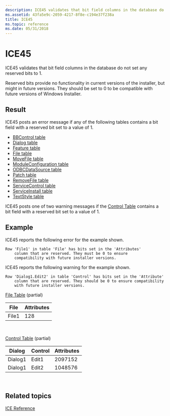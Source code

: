 ```yaml
---
description: ICE45 validates that bit field columns in the database do not set any reserved bits to 1.
ms.assetid: 43fa5e9c-2059-4217-8f8e-c194e37f238a
title: ICE45
ms.topic: reference
ms.date: 05/31/2018
---
```


# ICE45

ICE45 validates that bit field columns in the database do not set any reserved bits to 1.

Reserved bits provide no functionality in current versions of the installer, but might in future versions. They should be set to 0 to be compatible with future versions of Windows Installer.

## Result

ICE45 posts an error message if any of the following tables contains a bit field with a reserved bit set to a value of 1.

-   [BBControl table](bbcontrol-table.md)
-   [Dialog table](dialog-table.md)
-   [Feature table](feature-table.md)
-   [File table](file-table.md)
-   [MoveFile table](movefile-table.md)
-   [ModuleConfiguration table](moduleconfiguration-table.md)
-   [ODBCDataSource table](odbcdatasource-table.md)
-   [Patch table](patch-table.md)
-   [RemoveFile table](removefile-table.md)
-   [ServiceControl table](servicecontrol-table.md)
-   [ServiceInstall table](serviceinstall-table.md)
-   [TextStyle table](textstyle-table.md)

ICE45 posts one of two warning messages if the [Control Table](control-table.md) contains a bit field with a reserved bit set to a value of 1.

## Example

ICE45 reports the following error for the example shown.

``` syntax
Row 'File1' in table 'File' has bits set in the 'Attributes' 
    column that are reserved. They must be 0 to ensure 
    compatibility with future installer versions.
```

ICE45 reports the following warning for the example shown.

``` syntax
Row 'Dialog1.Edit2' in table 'Control' has bits set in the 'Attribute' 
    column that are reserved. They should be 0 to ensure compatibility 
    with future installer versions.
```

[File Table](file-table.md) (partial)



| File  | Attributes |
|-------|------------|
| File1 | 128        |



 

[Control Table](control-table.md) (partial)



| Dialog  | Control | Attributes |
|---------|---------|------------|
| Dialog1 | Edit1   | 2097152    |
| Dialog1 | Edit2   | 1048576    |



 

## Related topics

<dl> <dt>

[ICE Reference](ice-reference.md)
</dt> </dl>

 

 



